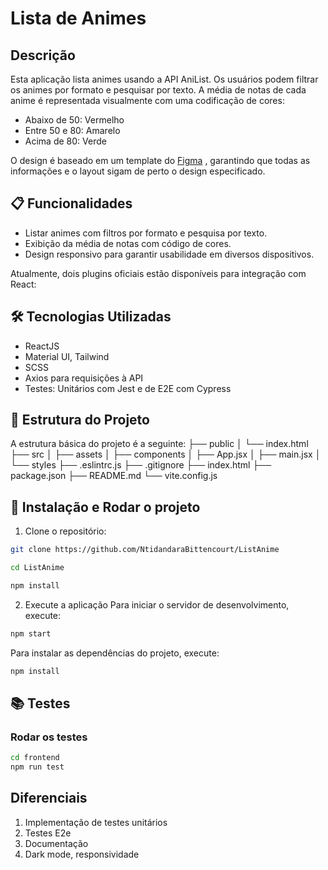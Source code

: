 # Lista de Animes

## Descrição

Esta aplicação lista animes usando a API AniList. Os usuários podem filtrar os animes por formato e pesquisar por texto. A média de notas de cada anime é representada visualmente com uma codificação de cores:

- Abaixo de 50: Vermelho
- Entre 50 e 80: Amarelo
- Acima de 80: Verde

O design é baseado em um template do [Figma](https://www.figma.com/file/PPvIPPITdlgZo9CeGDVezk/DesafioWinnin?type=design&node-id=3396%3A64&mode=design) , garantindo que todas as informações e o layout sigam de perto o design especificado.

## 📋 Funcionalidades

- Listar animes com filtros por formato e pesquisa por texto.
- Exibição da média de notas com código de cores.
- Design responsivo para garantir usabilidade em diversos dispositivos.

Atualmente, dois plugins oficiais estão disponíveis para integração com React:

## 🛠️ Tecnologias Utilizadas

- ReactJS
- Material UI, Tailwind
- SCSS
- Axios para requisições à API
- Testes: Unitários com Jest e  de E2E com Cypress

## 📂 Estrutura do Projeto

A estrutura básica do projeto é a seguinte:
├── public │ └── index.html ├── src │ ├── assets │ ├── components │ ├── App.jsx │ ├── main.jsx │ └── styles ├── .eslintrc.js ├── .gitignore ├── index.html ├── package.json ├── README.md └── vite.config.js

## 🚀 Instalação e Rodar o projeto

1. Clone o repositório:

```bash
git clone https://github.com/NtidandaraBittencourt/ListAnime

cd ListAnime

npm install
```

2. Execute a aplicação
Para iniciar o servidor de desenvolvimento, execute:

```bash
npm start
```

Para instalar as dependências do projeto, execute:

```bash
npm install
```

## 📚 Testes

### Rodar os testes

```bash
cd frontend
npm run test
```

## Diferenciais

1. Implementação de testes unitários 
2. Testes E2e
3. Documentação
4. Dark mode, responsividade